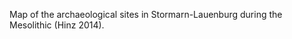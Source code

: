 <!-- .slide: data-background-image="resources/stor_lau/01_meso_storlau.jpg"data-background-size="auto 80%" data-background-color="#fff"-->

<div class="caption">
<p class="caption-wrapper-light-background"><p class="caption">Map of the archaeological sites in Stormarn-Lauenburg during the Mesolithic (Hinz 2014).</p></p>
</div>
